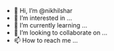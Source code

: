 - 👋 Hi, I’m @nikhilshar
- 👀 I’m interested in ...
- 🌱 I’m currently learning ...
- 💞️ I’m looking to collaborate on ...
- 📫 How to reach me ...

<!---
nikhilshar/nikhilshar is a ✨ special ✨ repository because its `README.md` (this file) appears on your GitHub profile.
You can click the Preview link to take a look at your changes.
--->
